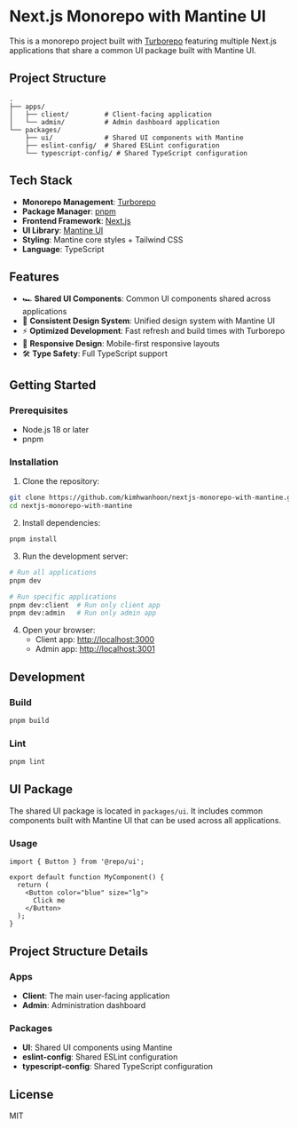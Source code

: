 # Next.js Monorepo with Mantine UI

This is a monorepo project built with [Turborepo](https://turbo.build/repo) featuring multiple Next.js applications that share a common UI package built with Mantine UI.

## Project Structure

```
.
├── apps/
│   ├── client/         # Client-facing application
│   └── admin/          # Admin dashboard application
└── packages/
    ├── ui/             # Shared UI components with Mantine
    ├── eslint-config/  # Shared ESLint configuration
    └── typescript-config/ # Shared TypeScript configuration
```

## Tech Stack

- **Monorepo Management**: [Turborepo](https://turbo.build/repo)
- **Package Manager**: [pnpm](https://pnpm.io/)
- **Frontend Framework**: [Next.js](https://nextjs.org/)
- **UI Library**: [Mantine UI](https://mantine.dev/)
- **Styling**: Mantine core styles + Tailwind CSS
- **Language**: TypeScript

## Features

- 🏎️ **Shared UI Components**: Common UI components shared across applications
- 🔄 **Consistent Design System**: Unified design system with Mantine UI
- ⚡ **Optimized Development**: Fast refresh and build times with Turborepo
- 📱 **Responsive Design**: Mobile-first responsive layouts
- 🛠️ **Type Safety**: Full TypeScript support

## Getting Started

### Prerequisites

- Node.js 18 or later
- pnpm

### Installation

1. Clone the repository:

```bash
git clone https://github.com/kimhwanhoon/nextjs-monorepo-with-mantine.git
cd nextjs-monorepo-with-mantine
```

2. Install dependencies:

```bash
pnpm install
```

3. Run the development server:

```bash
# Run all applications
pnpm dev

# Run specific applications
pnpm dev:client  # Run only client app
pnpm dev:admin   # Run only admin app
```

4. Open your browser:
   - Client app: [http://localhost:3000](http://localhost:3000)
   - Admin app: [http://localhost:3001](http://localhost:3001)

## Development

### Build

```bash
pnpm build
```

### Lint

```bash
pnpm lint
```

## UI Package

The shared UI package is located in `packages/ui`. It includes common components built with Mantine UI that can be used across all applications.

### Usage

```tsx
import { Button } from '@repo/ui';

export default function MyComponent() {
  return (
    <Button color="blue" size="lg">
      Click me
    </Button>
  );
}
```

## Project Structure Details

### Apps

- **Client**: The main user-facing application
- **Admin**: Administration dashboard

### Packages

- **UI**: Shared UI components using Mantine
- **eslint-config**: Shared ESLint configuration
- **typescript-config**: Shared TypeScript configuration

## License

MIT
